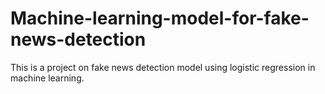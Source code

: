 # Machine-learning-model-for-fake-news-detection
This is a project on fake news detection model using logistic regression in machine learning.
